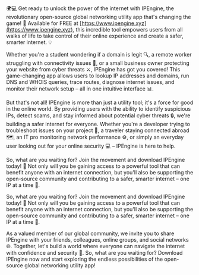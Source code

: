 🌍💻 Get ready to unlock the power of the internet with IPEngine, the revolutionary open-source global networking utility app that's changing the game! 🚀 Available for FREE at [https://www.ipengine.xyz](https://www.ipengine.xyz), this incredible tool empowers users from all walks of life to take control of their online experience and create a safer, smarter internet. 💡

Whether you're a student wondering if a domain is legit 🔍, a remote worker struggling with connectivity issues 📡, or a small business owner protecting your website from cyber threats ⚔️, IPEngine has got you covered! This game-changing app allows users to lookup IP addresses and domains, run DNS and WHOIS queries, trace routes, diagnose internet issues, and monitor their network setup – all in one intuitive interface 📊.

But that's not all! IPEngine is more than just a utility tool; it's a force for good in the online world. By providing users with the ability to identify suspicious IPs, detect scams, and stay informed about potential cyber threats 🔒, we're building a safer internet for everyone. Whether you're a developer trying to troubleshoot issues on your project 🚀, a traveler staying connected abroad 🗺️, an IT pro monitoring network performance ⚙️, or simply an everyday user looking out for your online security 💻 – IPEngine is here to help.

So, what are you waiting for? Join the movement and download IPEngine today! 🎉 Not only will you be gaining access to a powerful tool that can benefit anyone with an internet connection, but you'll also be supporting the open-source community and contributing to a safer, smarter internet – one IP at a time 🔗.

So, what are you waiting for? Join the movement and download IPEngine today! 🎉 Not only will you be gaining access to a powerful tool that can benefit anyone with an internet connection, but you'll also be supporting the open-source community and contributing to a safer, smarter internet – one IP at a time 🔗.

As a valued member of our global community, we invite you to share IPEngine with your friends, colleagues, online groups, and social networks 🌐. Together, let's build a world where everyone can navigate the internet with confidence and security 💪. So, what are you waiting for? Download IPEngine now and start exploring the endless possibilities of the open-source global networking utility app!
